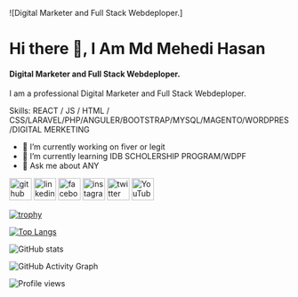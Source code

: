 ![Digital Marketer and Full Stack Webdeploper.]
# Hi there 👋, I Am Md Mehedi Hasan
#### Digital Marketer and Full Stack Webdeploper.


I am a professional Digital Marketer and Full Stack Webdeploper.

Skills:  REACT / JS / HTML / CSS/LARAVEL/PHP/ANGULER/BOOTSTRAP/MYSQL/MAGENTO/WORDPRES/DIGITAL MERKETING

- 🔭 I’m currently working on fiver or legit 
- 🌱 I’m currently learning IDB SCHOLERSHIP PROGRAM/WDPF 
- 💬 Ask me about ANY 


[<img src='https://cdn.jsdelivr.net/npm/simple-icons@3.0.1/icons/github.svg' alt='github' height='40'>](https://github.com/mehedihasan1684)  [<img src='https://cdn.jsdelivr.net/npm/simple-icons@3.0.1/icons/linkedin.svg' alt='linkedin' height='40'>](https://www.linkedin.com/in/https://www.linkedin.com/in/md-mehedi-hasan-2b77b51a8//)  [<img src='https://cdn.jsdelivr.net/npm/simple-icons@3.0.1/icons/facebook.svg' alt='facebook' height='40'>](https://www.facebook.com/https://www.facebook.com/mehedi1684)  [<img src='https://cdn.jsdelivr.net/npm/simple-icons@3.0.1/icons/instagram.svg' alt='instagram' height='40'>](https://www.instagram.com/https://www.instagram.com/seomehedi703//)  [<img src='https://cdn.jsdelivr.net/npm/simple-icons@3.0.1/icons/twitter.svg' alt='twitter' height='40'>](https://twitter.com/https://twitter.com/Mehedih44992992)  [<img src='https://cdn.jsdelivr.net/npm/simple-icons@3.0.1/icons/youtube.svg' alt='YouTube' height='40'>](https://www.youtube.com/channel/https://www.youtube.com/channel/UCYLlOZwzJqm8JsszvUhL5vw)  

[![trophy](https://github-profile-trophy.vercel.app/?username=mehedihasan1684)](https://github.com/ryo-ma/github-profile-trophy)

[![Top Langs](https://github-readme-stats.vercel.app/api/top-langs/?username=mehedihasan1684)](https://github.com/anuraghazra/github-readme-stats)

![GitHub stats](https://github-readme-stats.vercel.app/api?username=mehedihasan1684&show_icons=true)  

![GitHub Activity Graph](https://activity-graph.herokuapp.com/graph?username=mehedihasan1684)  

![Profile views](https://gpvc.arturio.dev/mehedihasan1684)  
